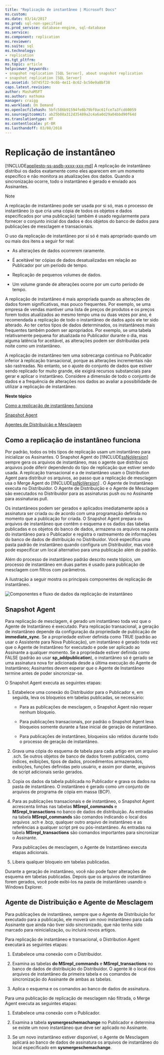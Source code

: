 ```yaml
---
title: "Replicação de instantâneo | Microsoft Docs"
ms.custom: 
ms.date: 03/14/2017
ms.prod: sql-non-specified
ms.prod_service: database-engine, sql-database
ms.service: 
ms.component: replication
ms.reviewer: 
ms.suite: sql
ms.technology:
- replication
ms.tgt_pltfrm: 
ms.topic: article
helpviewer_keywords:
- snapshot replication [SQL Server], about snapshot replication
- snapshot replication [SQL Server]
ms.assetid: 5d745f22-9c6b-4e11-8c62-bc50e9a8bf38
caps.latest.revision: 
author: MashaMSFT
ms.author: mathoma
manager: craigg
ms.workload: On Demand
ms.openlocfilehash: 5bfc586b91594fe8b79bf0ac61fce7a3fcd60059
ms.sourcegitcommit: ab25b08a312d35489a2c4a6a0d29a04bbd90f64d
ms.translationtype: HT
ms.contentlocale: pt-BR
ms.lasthandoff: 03/08/2018
---
```

# <a name="snapshot-replication"></a>Replicação de instantâneo
[!INCLUDE[appliesto-ss-asdb-xxxx-xxx-md](../../includes/appliesto-ss-asdb-xxxx-xxx-md.md)]
  A replicação de instantâneo distribui os dados exatamente como eles aparecem em um momento específico e não monitora as atualizações dos dados. Quando a sincronização ocorre, todo o instantâneo é gerado e enviado aos Assinantes.  
  
> [!NOTE]  
>  A replicação de instantâneo pode ser usada por si só, mas o processo de instantâneo (o que cria uma cópia de todos os objetos e dados especificados por uma publicação) também é usado regularmente para fornecer o conjunto inicial dos dados e dos objetos do banco de dados para publicações de mesclagem e transacionais.  
  
 O uso da replicação de instantâneo por si só é mais apropriado quando um ou mais dos itens a seguir for real:  
  
-   As alterações de dados ocorrerem raramente.  
  
-   É aceitável ter cópias de dados desatualizadas em relação ao Publicador por um período de tempo.  
  
-   Replicação de pequenos volumes de dados.  
  
-   Um volume grande de alterações ocorre por um curto período de tempo.  
  
 A replicação de instantâneo é mais apropriada quando as alterações de dados forem significativas, mas pouco frequentes. Por exemplo, se uma empresa de vendas mantiver uma lista de preços de produtos e os preços forem todos atualizados ao mesmo tempo uma ou duas vezes por ano, é recomendada a replicação de todo o instantâneo de dados após ele ter sido alterado. Ao ter certos tipos de dados determinados, os instantâneos mais frequentes também podem ser apropriados. Por exemplo, se uma tabela relativamente pequena for atualizada no Publicador durante o dia, mas alguma latência for aceitável, as alterações podem ser distribuídas pela noite como um instantâneo.  
  
 A replicação de instantâneo tem uma sobrecarga contínua no Publicador inferior à replicação transacional, porque as alterações incrementais não são rastreadas. No entanto, se o ajuste do conjunto de dados que estiver sendo replicado for muito grande, ele exigirá recursos substanciais para gerar e aplicar o instantâneo. Considere a dimensão de todo o conjunto de dados e a frequência de alterações nos dados ao avaliar a possibilidade de utilizar a replicação de instantâneo.  
  
 **Neste tópico**  
  
 [Como a replicação de instantâneo funciona](#HowWorks)  
  
 [Snapshot Agent](#SnapshotAgent)  
  
 [Agentes de Distribuição e Mesclagem](#DistAgent)  
  
##  <a name="HowWorks"></a> Como a replicação de instantâneo funciona  
 Por padrão, todos os três tipos de replicação usam um instantâneo para inicializar os Assinantes. O Snapshot Agent do [!INCLUDE[ssNoVersion](../../includes/ssnoversion-md.md)] sempre gera os arquivos de instantâneo, mas o agente que distribui os arquivos pode diferir dependendo do tipo de replicação que estiver sendo usada. A replicação transacional e a de instantâneo usam o Distribution Agent para distribuir os arquivos, ao passo que a replicação de mesclagem usa o Merge Agent do [!INCLUDE[ssNoVersion](../../includes/ssnoversion-md.md)] . O Agente de Instantâneo executa no Distribuidor. O Agente de Distribuição e o Agente de Mesclagem são executados no Distribuidor para as assinaturas push ou no Assinante para assinaturas pull.  
  
 Os instantâneos podem ser gerados e aplicados imediatamente após a assinatura ser criada ou de acordo com uma programação definida no momento que a publicação for criada. O Snapshot Agent prepara os arquivos de instantâneo que contêm o esquema e os dados das tabelas publicadas e os objetos do banco de dados, armazena os arquivos na pasta do instantâneo para o Publicador e registra o rastreamento de informações do banco de dados de distribuição no Distribuidor. Você especifica uma pasta padrão de instantâneo quando configura um Distribuidor, mas você pode especificar um local alternativo para uma publicação além do padrão.  
  
 Além do processo de instantâneo padrão descrito neste tópico, um processo de instantâneo em duas partes é usado para publicação de mesclagem com filtros com parâmetros.  
  
 A ilustração a seguir mostra os principais componentes de replicação de instantâneo.  
  
 ![Componentes e fluxo de dados da replicação de instantâneo](../../relational-databases/replication/media/snapshot.gif "Componentes e fluxo de dados da replicação de instantâneo")  
  
##  <a name="SnapshotAgent"></a> Snapshot Agent  
 Para replicação de mesclagem, é gerado um instantâneo toda vez que o Agente de Instantâneo é executado. Para replicação transacional, a geração de instantâneo depende da configuração da propriedade de publicação de **immediate_sync**. Se a propriedade estiver definida como TRUE (padrão ao usar o Assistente para Nova Publicação), um instantâneo é gerado toda vez que o Agente de Instantâneo for executado e pode ser aplicado ao Assinante a qualquer momento. Se a propriedade estiver definida como FALSE (padrão ao usar **sp_addpublication**), o instantâneo só é gerado se uma assinatura nova for adicionada desde a última execução do Agente de Instantâneo; Assinantes devem esperar que o Agente de Instantâneo termine antes de poder sincronizar-se.  
  
 O Snapshot Agent executa as seguintes etapas:  
  
1.  Estabelece uma conexão do Distribuidor para o Publicador e, em seguida, leva os bloqueios em tabelas publicadas, se necessário:  
  
    -   Para as publicações de mesclagem, o Snapshot Agent não requer nenhum bloqueio.  
  
    -   Para publicações transacionais, por padrão o Snapshot Agent leva bloqueios somente durante a fase inicial de geração de instantâneo.  
  
    -   Para publicações de instantâneo, bloqueios são retidos durante todo o processo de geração de instantâneo.  
  
2.  Grava uma cópia do esquema de tabela para cada artigo em um arquivo .sch. Se outros objetos de banco de dados forem publicados, como índices, exibições, tipos de dados, procedimentos armazenados, exibições, funções definidas pelo usuário, e assim por diante, arquivos de script adicionais serão gerados.  
  
3.  Copia os dados da tabela publicada no Publicador e grava os dados na pasta de instantâneo. O instantâneo é gerado como um conjunto de arquivos de programa de cópia em massa (BCP).  
  
4.  Para as publicações transacionais e de instantâneo, o Snapshot Agent acrescenta linhas nas tabelas **MSrepl_commands** e **MSrepl_transactions** no banco de dados de distribuição. As entradas na tabela **MSrepl_commands** são comandos indicando o local dos arquivos .sch e .bcp, qualquer outro arquivo de instantâneo e as referências a qualquer script pré ou pós-instantâneo. As entradas na tabela **MSrepl_transactions** são comandos importantes para sincronizar o Assinante.  
  
     Para publicações de mesclagem, o Agente de Instantâneo executa etapas adicionais.  
  
5.  Libera qualquer bloqueio em tabelas publicadas.  
  
 Durante a geração de instantâneo, você não pode fazer alterações de esquema em tabelas publicadas. Depois que os arquivos de instantâneo forem gerados, você pode exibi-los na pasta de instantâneo usando o Windows Explorer.  
  
##  <a name="DistAgent"></a> Agente de Distribuição e Agente de Mesclagem  
 Para publicações de instantâneo, sempre que o Agente de Distribuição for executado para a publicação, ele moverá um novo instantâneo para cada Assinante que ainda não tiver sido sincronizado, que não tenha sido marcado para reinicialização, ou incluirá novos artigos.  
  
 Para replicação de instantâneo e transacional, o Distribution Agent executará as seguintes etapas:  
  
1.  Estabelece uma conexão com o Distribuidor.  
  
2.  Examina as tabelas **do MSrepl_commands** e **MSrepl_transactions** no banco de dados de distribuição do Distribuidor. O agente lê o local dos arquivos de instantâneo da primeira tabela e os comandos de sincronização do Assinante de ambas as tabelas.  
  
3.  Aplica o esquema e os comandos ao banco de dados de assinatura.  
  
 Para uma publicação de replicação de mesclagem não filtrada, o Merge Agent executa as seguintes etapas:  
  
1.  Estabelece uma conexão com o Publicador.  
  
2.  Examina a tabela **sysmergeschemachange** no Publicador e determina se existe um novo instantâneo que deve ser aplicado no Assinante.  
  
3.  Se um novo instantâneo estiver disponível, o Agente de Mesclagem aplicará ao banco de dados de assinatura os arquivos de instantâneo do local especificado em **sysmergeschemachange**.  
  
  
